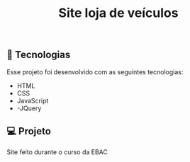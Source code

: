 <h1 align="center"> Site loja de veículos </h1>
<br>

## 🚀 Tecnologias

Esse projeto foi desenvolvido com as seguintes tecnologias:


- HTML
- CSS 
- JavaScript
- -JQuery

## 💻 Projeto

Site feito durante o curso da EBAC
